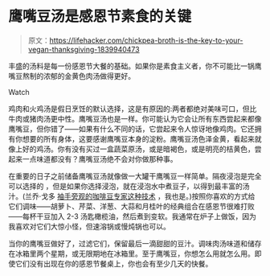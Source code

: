 # 鹰嘴豆汤是感恩节素食的关键

> 原文：<https://lifehacker.com/chickpea-broth-is-the-key-to-your-vegan-thanksgiving-1839940473>

丰盛的汤料是每一份感恩节大餐的基础。如果你是素食主义者，你不可能比一锅鹰嘴豆熬制的浓郁的金黄色肉汤做得更好。

Watch

鸡肉和火鸡汤是假日烹饪的默认选择，这是有原因的:两者都绝对美味可口，但比牛肉或猪肉汤更中性。鹰嘴豆汤也是一样。你可能认为它会让所有东西尝起来都像鹰嘴豆，但你错了——如果有什么不同的话，它尝起来令人惊讶地像鸡肉。它还拥有你想要的所有身体，这要感谢鹰嘴豆本身的淀粉。鹰嘴豆汤色泽金黄，看起来就像上好的鸡汤。你有没有买过一盒蔬菜原汤，或是暗褐色，或是明亮的桔黄色，尝起来一点味道都没有？鹰嘴豆汤绝不会对你做那种事。

在重要的日子之前储备鹰嘴豆汤就像做一大罐干鹰嘴豆一样简单。隔夜浸泡是完全可以选择的 ，但是如果你选择浸泡，就在浸泡水中煮豆子，以得到最丰富的汤汁。(兰乔·戈多 [袖手旁观的咖啡豆专家这种技术](https://www.ranchogordo.com/blogs/recipes/cooking-basic-beans-in-the-rancho-gordo-manner) ，我也是。)按照你喜欢的方式给它们调味——胡萝卜、芹菜、洋葱、大蒜和月桂叶的经典组合在感恩节很难打败——每杯干豆加入 2-3 汤匙橄榄油，然后煮到变软。我通常在炉子上做饭，因为我喜欢对它们大惊小怪，但速溶锅或慢炖锅也可以。

当你的鹰嘴豆做好了，过滤它们，保留最后一滴甜甜的豆汁。调味肉汤味道和储存在冰箱里两个星期，或无限期地在冰箱里。至于鹰嘴豆，你想怎么用就怎么用。即使它们没有出现在你的感恩节餐桌上，你也会有至少几天的快餐。